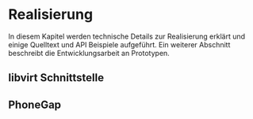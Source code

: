 # Realisierung

In diesem Kapitel werden technische Details zur Realisierung erklärt und einige Quelltext und API Beispiele aufgeführt. Ein weiterer Abschnitt beschreibt die Entwicklungsarbeit an Prototypen.

## libvirt Schnittstelle

## PhoneGap

